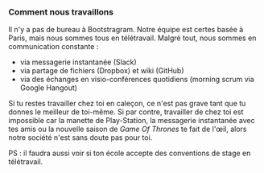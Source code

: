 ### Comment nous travaillons

Il n'y a pas de bureau à Bootstragram. Notre équipe est certes basée à Paris, mais nous sommes tous en télétravail. Malgré tout, nous sommes en communication constante :

- via messagerie instantanée (Slack)
- via partage de fichiers (Dropbox) et wiki (GitHub)
- via des échanges en visio-conférences quotidiens (morning scrum via Google Hangout)

Si tu restes travailler chez toi en caleçon, ce n'est pas grave tant que tu donnes le meilleur de toi-même. Si par contre, travailler de chez toi est impossible car la manette de Play-Station, la messagerie instantanée avec tes amis ou la nouvelle saison de *Game Of Thrones* te fait de l'œil, alors notre société n'est sans doute pas pour toi.

PS : il faudra aussi voir si ton école accepte des conventions de stage en télétravail.
